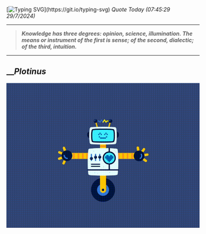 [![Typing SVG](https://readme-typing-svg.herokuapp.com?font=Press+Start+2P&color=C2F784&size=35&width=900&height=100&lines=Hello+World%2C+I'm+Hung+!)](https://git.io/typing-svg) 
_Quote Today (07:45:29 29/7/2024)_
___
>**_Knowledge has three degrees: opinion, science, illumination. The means or instrument of the first is sense; of the second, dialectic; of the third, intuition._**
___

## __**_Plotinus_**

![RobotDance](src/assets/images/robot-dancing-dribble.gif?style=center)
